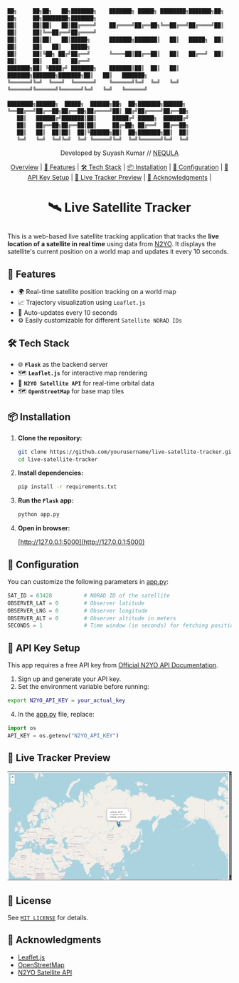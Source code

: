 ```
██╗     ██╗██╗   ██╗███████╗    ███████╗ █████╗ ████████╗███████╗██╗     ██╗     ██╗████████╗███████╗
██║     ██║██║   ██║██╔════╝    ██╔════╝██╔══██╗╚══██╔══╝██╔════╝██║     ██║     ██║╚══██╔══╝██╔════╝
██║     ██║██║   ██║█████╗      ███████╗███████║   ██║   █████╗  ██║     ██║     ██║   ██║   █████╗  
██║     ██║╚██╗ ██╔╝██╔══╝      ╚════██║██╔══██║   ██║   ██╔══╝  ██║     ██║     ██║   ██║   ██╔══╝  
███████╗██║ ╚████╔╝ ███████╗    ███████║██║  ██║   ██║   ███████╗███████╗███████╗██║   ██║   ███████╗
╚══════╝╚═╝  ╚═══╝  ╚══════╝    ╚══════╝╚═╝  ╚═╝   ╚═╝   ╚══════╝╚══════╝╚══════╝╚═╝   ╚═╝   ╚══════╝
                                                                                                     
████████╗██████╗  █████╗  ██████╗██╗  ██╗███████╗██████╗ 
╚══██╔══╝██╔══██╗██╔══██╗██╔════╝██║ ██╔╝██╔════╝██╔══██╗
   ██║   ██████╔╝███████║██║     █████╔╝ █████╗  ██████╔╝
   ██║   ██╔══██╗██╔══██║██║     ██╔═██╗ ██╔══╝  ██╔══██╗
   ██║   ██║  ██║██║  ██║╚██████╗██║  ██╗███████╗██║  ██║
   ╚═╝   ╚═╝  ╚═╝╚═╝  ╚═╝ ╚═════╝╚═╝  ╚═╝╚══════╝╚═╝  ╚═╝
```
<p align="center">Developed by Suyash Kumar // <a href="https://github.com/NEQULA-io">NEQULA</a></p>

<p align="center">
  <a href="#%EF%B8%8F-live-satellite-tracker">Overview</a> |
  <a href="#-features">🚀 Features</a> |
  <a href="#%EF%B8%8F-tech-stack">🛠️ Tech Stack</a> |
  <a href="#-installation">📦 Installation</a> |
  <a href="#-configuration">🔧 Configuration</a> |
  <a href="#-api-key-setup">🔐 API Key Setup</a> |
  <a href="#-live-tracker-preview">🔮 Live Tracker Preview</a> |
  <a href="#-acknowledgments">🙏 Acknowledgments</a> |
</p>

# <p align="center">🛰️ Live Satellite Tracker</p>

This is a web-based live satellite tracking application that tracks the **live location of a satellite in real time** using data from [N2YO](https://www.n2yo.com/). It displays the satellite's current position on a world map and updates it every 10 seconds.


## 🚀 Features

- 🌍 Real-time satellite position tracking on a world map
- 📈 Trajectory visualization using ```Leaflet.js```
- 🔄 Auto-updates every 10 seconds
- ⚙️ Easily customizable for different ```Satellite NORAD IDs```


## 🛠️ Tech Stack

- 🌐 **```Flask```** as the backend server
- 🗺 **```Leaflet.js```** for interactive map rendering
- 📡 **```N2YO Satellite API```** for real-time orbital data
- 🗺️ **```OpenStreetMap```** for base map tiles


## 📦 Installation

1. **Clone the repository:**

   ```bash
   git clone https://github.com/yourusername/live-satellite-tracker.git
   cd live-satellite-tracker
   ```
   
2. **Install dependencies:**

   ```bash
   pip install -r requirements.txt
   ```

4. **Run the ```Flask``` app:**

   ```bash
   python app.py
   ```

5. **Open in browser:**

   [http://127.0.0.1:5000](http://127.0.0.1:5000)


## 🔧 Configuration

You can customize the following parameters in [app.py](app.py):
   
```python
SAT_ID = 63428          # NORAD ID of the satellite
OBSERVER_LAT = 0        # Observer latitude
OBSERVER_LNG = 0        # Observer longitude
OBSERVER_ALT = 0        # Observer altitude in meters
SECONDS = 1             # Time window (in seconds) for fetching position data
```


## 🔐 API Key Setup

This app requires a free API key from [Official N2YO API Documentation](https://www.n2yo.com/api/).

1. Sign up and generate your API key.
2. Set the environment variable before running:
```bash
export N2YO_API_KEY = your_actual_key
```
4. In the [app.py](app.py) file, replace:
```python
import os
API_KEY = os.getenv("N2YO_API_KEY")
```


## 🔮 Live Tracker Preview

   ![Live Tracker Preview](live_satellite_tracker.png)


## 📜 License

See [```MIT LICENSE```](LICENSE) for details.


## 🙏 Acknowledgments

 - [Leaflet.js](https://leafletjs.com/)
 - [OpenStreetMap](https://www.openstreetmap.org/)
 - [N2YO Satellite API](https://www.n2yo.com/api/)
